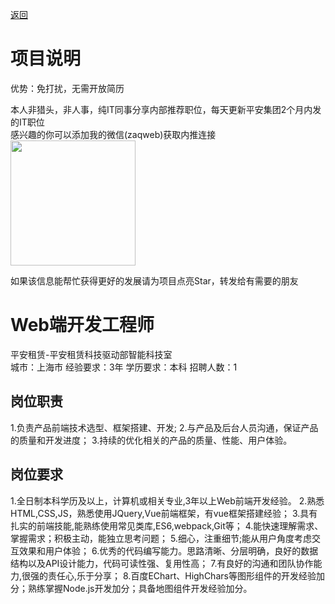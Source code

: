 [返回](../../)

# 项目说明

优势：免打扰，无需开放简历

本人非猎头，非人事，纯IT同事分享内部推荐职位，每天更新平安集团2个月内发的IT职位  
感兴趣的你可以添加我的微信(zaqweb)获取内推连接  
<img src="https://github.com/zaqweb/PA-IT-JOBS/blob/master/WechatICode.jpeg"  height="200" width="200">

如果该信息能帮忙获得更好的发展请为项目点亮Star，转发给有需要的朋友

# Web端开发工程师
平安租赁-平安租赁科技驱动部智能科技室  
城市：上海市 经验要求：3年 学历要求：本科  招聘人数：1

## 岗位职责
1.负责产品前端技术选型、框架搭建、开发;
2.与产品及后台人员沟通，保证产品的质量和开发进度；
3.持续的优化相关的产品的质量、性能、用户体验。

## 岗位要求
1.全日制本科学历及以上，计算机或相关专业,3年以上Web前端开发经验。
2.熟悉HTML,CSS,JS，熟悉使用JQuery,Vue前端框架，有vue框架搭建经验；
3.具有扎实的前端技能,能熟练使用常见类库,ES6,webpack,Git等；
4.能快速理解需求、掌握需求；积极主动，能独立思考问题；
5.细心，注重细节;能从用户角度考虑交互效果和用户体验；
6.优秀的代码编写能力。思路清晰、分层明确，良好的数据结构以及API设计能力，代码可读性强、复用性高；
7.有良好的沟通和团队协作能力,很强的责任心,乐于分享；
8.百度EChart、HighChars等图形组件的开发经验加分；熟练掌握Node.js开发加分；具备地图组件开发经验加分。




